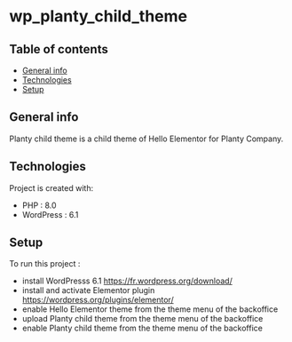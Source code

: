 # wp_planty_child_theme

## Table of contents
* [General info](#general-info)
* [Technologies](#technologies)
* [Setup](#setup)

## General info
Planty child theme is a child theme of Hello Elementor for Planty Company. 
	
## Technologies
Project is created with:
* PHP : 8.0
* WordPress : 6.1
	
## Setup
To run this project :
* install WordPresss 6.1 https://fr.wordpress.org/download/
* install and activate Elementor plugin https://wordpress.org/plugins/elementor/
* enable Hello Elementor theme from the theme menu of the backoffice
* upload Planty child theme from the theme menu of the backoffice
* enable Planty child theme from the theme menu of the backoffice
